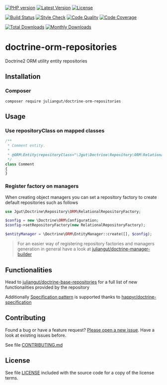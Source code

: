 [![PHP version](https://img.shields.io/badge/PHP-%3E%3D7.0-8892BF.svg?style=flat-square)](http://php.net)
[![Latest Version](https://img.shields.io/packagist/vpre/juliangut/doctrine-orm-repositories.svg?style=flat-square)](https://packagist.org/packages/juliangut/doctrine-orm-repositories)
[![License](https://img.shields.io/github/license/juliangut/doctrine-orm-repositories.svg?style=flat-square)](https://github.com/juliangut/doctrine-orm-repositories/blob/master/LICENSE)

[![Build Status](https://img.shields.io/travis/juliangut/doctrine-orm-repositories.svg?style=flat-square)](https://travis-ci.org/juliangut/doctrine-orm-repositories)
[![Style Check](https://styleci.io/repos/85766491/shield)](https://styleci.io/repos/85766491)
[![Code Quality](https://img.shields.io/scrutinizer/g/juliangut/doctrine-orm-repositories.svg?style=flat-square)](https://scrutinizer-ci.com/g/juliangut/doctrine-orm-repositories)
[![Code Coverage](https://img.shields.io/coveralls/juliangut/doctrine-orm-repositories.svg?style=flat-square)](https://coveralls.io/github/juliangut/doctrine-orm-repositories)

[![Total Downloads](https://img.shields.io/packagist/dt/juliangut/doctrine-orm-repositories.svg?style=flat-square)](https://packagist.org/packages/juliangut/doctrine-orm-repositories)
[![Monthly Downloads](https://img.shields.io/packagist/dm/juliangut/doctrine-orm-repositories.svg?style=flat-square)](https://packagist.org/packages/juliangut/doctrine-orm-repositories)

# doctrine-orm-repositories

Doctrine2 ORM utility entity repositories

## Installation

### Composer

```
composer require juliangut/doctrine-orm-repositories
```

## Usage

### Use repositoryClass on mapped classes

```php
/**
 * Comment entity.
 *
 * @ORM\Entity(repositoryClass="\Jgut\Doctrine\Repository\ORM\RelationalRepository")
 */
class Comment
{
}
```

### Register factory on managers

When creating object managers you can set a repository factory to create default repositories such as follows

```php
use Jgut\Doctrine\Repository\ORM\RelationalRepositoryFactory;

$config = new \Doctrine\ORM\Configuration;
$config->setRepositoryFactory(new RelationalRepositoryFactory);

$entityManager = \Doctrine\ORM\EntityManager::create([], $config);
```

> For an easier way of registering repository factories and managers generation in general have a look at [juliangut/doctrine-manager-builder](https://github.com/juliangut/doctrine-manager-builder)

## Functionalities

Head to [juliangut/doctrine-base-repositories](https://github.com/juliangut/doctrine-base-repositories) for a full list of new functionalities provided by the repository

Additionally [Specification pattern](https://en.wikipedia.org/wiki/Specification_pattern) is supported thanks to [happyr/doctrine-specification](https://github.com/Happyr/Doctrine-Specification)

## Contributing

Found a bug or have a feature request? [Please open a new issue](https://github.com/juliangut/doctrine-orm-repositories/issues). Have a look at existing issues before.

See file [CONTRIBUTING.md](https://github.com/juliangut/doctrine-orm-repositories/blob/master/CONTRIBUTING.md)

## License

See file [LICENSE](https://github.com/juliangut/doctrine-orm-repositories/blob/master/LICENSE) included with the source code for a copy of the license terms.

